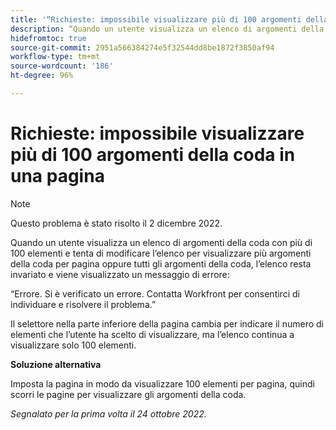 ```yaml
---
title: '“Richieste: impossibile visualizzare più di 100 argomenti della coda in una pagina”'
description: “Quando un utente visualizza un elenco di argomenti della coda con più di 100 elementi e tenta di modificare l’elenco per visualizzare più argomenti della coda per pagina oppure tutti gli argomenti della coda, l’elenco resta invariato e viene visualizzato un messaggio di errore.”
hidefromtoc: true
source-git-commit: 2951a566384274e5f32544dd8be1872f3850af94
workflow-type: tm+mt
source-wordcount: '186'
ht-degree: 96%

---
```



# Richieste: impossibile visualizzare più di 100 argomenti della coda in una pagina

>[!NOTE]
>
>Questo problema è stato risolto il 2 dicembre 2022.

Quando un utente visualizza un elenco di argomenti della coda con più di 100 elementi e tenta di modificare l’elenco per visualizzare più argomenti della coda per pagina oppure tutti gli argomenti della coda, l’elenco resta invariato e viene visualizzato un messaggio di errore:

“Errore. Si è verificato un errore. Contatta Workfront per consentirci di individuare e risolvere il problema.”

Il selettore nella parte inferiore della pagina cambia per indicare il numero di elementi che l’utente ha scelto di visualizzare, ma l’elenco continua a visualizzare solo 100 elementi.

**Soluzione alternativa**

Imposta la pagina in modo da visualizzare 100 elementi per pagina, quindi scorri le pagine per visualizzare gli argomenti della coda.

_Segnalato per la prima volta il 24 ottobre 2022._


